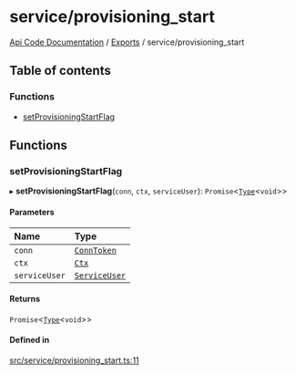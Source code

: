# service/provisioning\_start
 
[Api Code Documentation](../README.md) / [Exports](../modules.md) / service/provisioning\_start

## Table of contents

### Functions

- [setProvisioningStartFlag](service_provisioning_start.md#setprovisioningstartflag)

## Functions

### setProvisioningStartFlag

▸ **setProvisioningStartFlag**(`conn`, `ctx`, `serviceUser`): `Promise`\<[`Type`](result.md#type)\<`void`\>\>

#### Parameters

| Name | Type |
| :------ | :------ |
| `conn` | [`ConnToken`](service_conn.md#conntoken) |
| `ctx` | [`Ctx`](../interfaces/lib_ctx.Ctx.md) |
| `serviceUser` | [`ServiceUser`](../interfaces/service_domain_organization_service_user.ServiceUser.md) |

#### Returns

`Promise`\<[`Type`](result.md#type)\<`void`\>\>

#### Defined in

[src/service/provisioning_start.ts:11](https://github.com/openkfw/TruBudget/blob/40b449a/api/src/service/provisioning_start.ts#L11)
